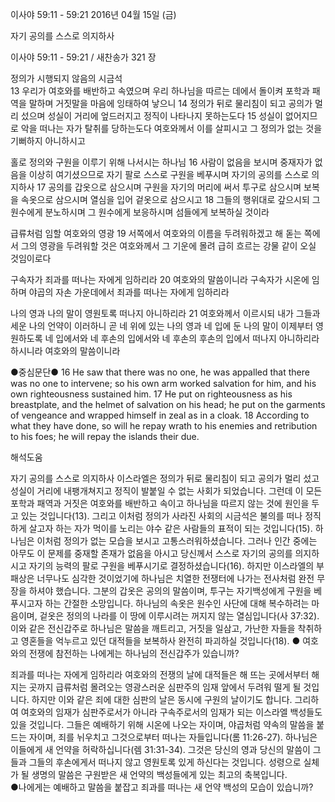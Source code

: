이사야 59:11 - 59:21 
2016년 04월 15일 (금)

자기 공의를 스스로 의지하사



이사야 59:11 - 59:21 / 새찬송가 321 장


정의가 시행되지 않음의 시금석  
13 우리가 여호와를 배반하고 속였으며 우리 하나님을 따르는 데에서 돌이켜 포학과 패역을 말하며 거짓말을 마음에 잉태하여 낳으니 14 정의가 뒤로 물리침이 되고 공의가 멀리 섰으며 성실이 거리에 엎드러지고 정직이 나타나지 못하는도다 15 성실이 없어지므로 악을 떠나는 자가 탈취를 당하는도다 여호와께서 이를 살피시고 그 정의가 없는 것을 기뻐하지 아니하시고 

홀로 정의와 구원을 이루기 위해 나서시는 하나님
16 사람이 없음을 보시며 중재자가 없음을 이상히 여기셨으므로 자기 팔로 스스로 구원을 베푸시며 자기의 공의를 스스로 의지하사 17 공의를 갑옷으로 삼으시며 구원을 자기의 머리에 써서 투구로 삼으시며 보복을 속옷으로 삼으시며 열심을 입어 겉옷으로 삼으시고 18 그들의 행위대로 갚으시되 그 원수에게 분노하시며 그 원수에게 보응하시며 섬들에게 보복하실 것이라

급류처럼 임할 여호와의 영광 
19 서쪽에서 여호와의 이름을 두려워하겠고 해 돋는 쪽에서 그의 영광을 두려워할 것은 여호와께서 그 기운에 몰려 급히 흐르는 강물 같이 오실 것임이로다

구속자가 죄과를 떠나는 자에게 임하리라 
20 여호와의 말씀이니라 구속자가 시온에 임하며 야곱의 자손 가운데에서 죄과를 떠나는 자에게 임하리라 

나의 영과 나의 말이 영원토록 떠나지 아니하리라 
21 여호와께서 이르시되 내가 그들과 세운 나의 언약이 이러하니 곧 네 위에 있는 나의 영과 네 입에 둔 나의 말이 이제부터 영원하도록 네 입에서와 네 후손의 입에서와 네 후손의 후손의 입에서 떠나지 아니하리라 하시니라 여호와의 말씀이니라

●중심문단● 16 He saw that there was no one, he was appalled that there was no one to intervene; so his own arm worked salvation for him, and his own righteousness sustained him. 17 He put on righteousness as his breastplate, and the helmet of salvation on his head; he put on the garments of vengeance and wrapped himself in zeal as in a cloak. 18 According to what they have done, so will he repay wrath to his enemies and retribution to his foes; he will repay the islands their due.

해석도움





자기 공의를 스스로 의지하사
이스라엘은 정의가 뒤로 물리침이 되고 공의가 멀리 섰고 성실이 거리에 내팽개쳐지고 정직이 발붙일 수 없는 사회가 되었습니다. 그런데 이 모든 포학과 패역과 거짓은 여호와를 배반하고 속이고 하나님을 따르지 않는 것에 원인을 두고 있는 것입니다(13). 그리고 이처럼 정의가 사라진 사회의 시금석은 불의를 떠나 정직하게 살고자 하는 자가 먹이를 노리는 야수 같은 사람들의 표적이 되는 것입니다(15). 하나님은 이처럼 정의가 없는 모습을 보시고 고통스러워하셨습니다. 그러나 인간 중에는 아무도 이 문제를 중재할 존재가 없음을 아시고 당신께서 스스로 자기의 공의를 의지하시고 자기의 능력의 팔로 구원을 베푸시기로 결정하셨습니다(16). 하지만 이스라엘의 부패상은 너무나도 심각한 것이었기에 하나님은 치열한 전쟁터에 나가는 전사처럼 완전 무장을 하셔야 했습니다. 그분의 갑옷은 공의의 말씀이며, 투구는 자기백성에게 구원을 베푸시고자 하는 간절한 소망입니다. 하나님의 속옷은 원수인 사단에 대해 복수하려는 마음이며, 겉옷은 정의의 나라를 이 땅에 이루시려는 꺼지지 않는 열심입니다(사 37:32). 이와 같은 전신갑주로 하나님은 말씀을 깨트리고, 거짓을 일삼고, 가난한 자들을 착취하고 영혼들을 억누르고 있던 대적들을 보복하사 완전히 파괴하실 것입니다(18). 
● 여호와의 전쟁에 참전하는 나에게는 하나님의 전신갑주가 있습니까?

죄과를 떠나는 자에게 임하리라
여호와의 전쟁의 날에 대적들은 해 뜨는 곳에서부터 해지는 곳까지 급류처럼 몰려오는 영광스러운 심판주의 임재 앞에서 두려워 떨게 될 것입니다. 하지만 이와 같은 죄에 대한 심판의 날은 동시에 구원의 날이기도 합니다. 그리하여 여호와의 임재가 심판주로서가 아니라 구속주로서의 임재가 되는 이스라엘 백성들도 있을 것입니다. 그들은 예배하기 위해 시온에 나오는 자이며, 야곱처럼 약속의 말씀을 붙드는 자이며, 죄를 뉘우치고 그것으로부터 떠나는 자들입니다(롬 11:26-27). 하나님은 이들에게 새 언약을 허락하십니다(렘 31:31-34). 그것은 당신의 영과 당신의 말씀이 그들과 그들의 후손에게서 떠나지 않고 영원토록 있게 하신다는 것입니다. 성령으로 실체가 될 생명의 말씀은 구원받은 새 언약의 백성들에게 있는 최고의 축복입니다.  
●나에게는 예배하고 말씀을 붙잡고 죄과를 떠나는 새 언약 백성의 모습이 있습니까?